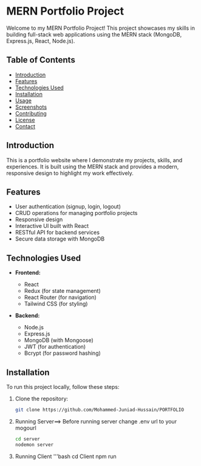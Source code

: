 # MERN Portfolio Project

Welcome to my MERN Portfolio Project! This project showcases my skills in building full-stack web applications using the MERN stack (MongoDB, Express.js, React, Node.js).

## Table of Contents

- [Introduction](#introduction)
- [Features](#features)
- [Technologies Used](#technologies-used)
- [Installation](#installation)
- [Usage](#usage)
- [Screenshots](#screenshots)
- [Contributing](#contributing)
- [License](#license)
- [Contact](#contact)

## Introduction

This is a portfolio website where I demonstrate my projects, skills, and experiences. It is built using the MERN stack and provides a modern, responsive design to highlight my work effectively.

## Features

- User authentication (signup, login, logout)
- CRUD operations for managing portfolio projects
- Responsive design
- Interactive UI built with React
- RESTful API for backend services
- Secure data storage with MongoDB

## Technologies Used

- **Frontend:**
  - React
  - Redux (for state management)
  - React Router (for navigation)
  - Tailwind CSS (for styling)

- **Backend:**
  - Node.js
  - Express.js
  - MongoDB (with Mongoose)
  - JWT (for authentication)
  - Bcrypt (for password hashing)

## Installation

To run this project locally, follow these steps:

1. Clone the repository:
   ```bash
   git clone https://github.com/Mohammed-Juniad-Hussain/PORTFOLIO

2. Running Server==> Before running server change .env url to your mogourl 
   ```bash
   cd server
   nodemon server
3. Running Client
   '''bash
   cd Client
   npm run 


  
